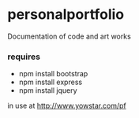 # personalportfolio
Documentation of code and art works

### requires ###
* npm install bootstrap
* npm install express
* npm install jquery

in use at http://www.yowstar.com/pf